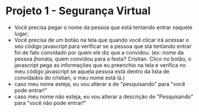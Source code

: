 # Projeto 1 - Segurança Virtual

* Você precisa pegar o nome da pessoa que está tentando entrar naquele lugar;
* Você precisa de um botão na tela que quando você clicar irá acessar o seu código javascript para verificar se a pessoa que stá tentando entrar foi de fato convidado por quem ele diz que a convidou. (ex: nome da pessoa jhonata, quem convidou para a festa? Cristian. Clico no botão, o javascript pega as informações que eu preenchio na tela e verifica no meu código javascript se aquela pessoa está dentro da lista de convidados do cristian, o meu nome está lá.)
* caso meu nome esteja, eu vou alterar a de "pesquisando" para "você pode entrar!"
* caso meu nome não esteja, eu vou alterar a descrição de "Pesquisando" para "você não pode entrar!"

